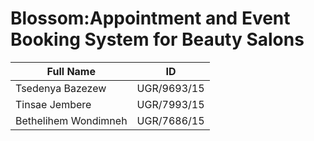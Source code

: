 # Blossom:Appointment and Event Booking System for Beauty Salons

| Full Name               | ID           |
|-------------------------|--------------|
| Tsedenya Bazezew        | UGR/9693/15  |
| Tinsae Jembere          | UGR/7993/15  |
| Bethelihem Wondimneh    | UGR/7686/15  |
